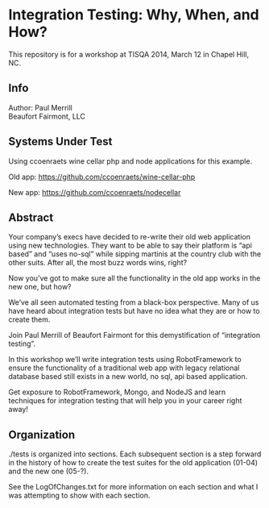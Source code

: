 # Integration Testing: Why, When, and How? #

This repository is for a workshop at TISQA 2014, March 12 in Chapel Hill, NC. 

## Info ##
Author: Paul Merrill<br/>
Beaufort Fairmont, LLC


## Systems Under Test ##
Using ccoenraets wine cellar php and node applications for this example.

Old app:
https://github.com/ccoenraets/wine-cellar-php

New app:
https://github.com/ccoenraets/nodecellar


## Abstract ##
Your company’s execs have decided to re-write their old web application using new technologies.  They want to be able to say their platform is “api based” and “uses no-sql” while sipping martinis at the country club with the other suits.  After all, the most buzz words wins, right?

Now you’ve got to make sure all the functionality in the old app works in the new one, but how?

We’ve all seen automated testing from a black-box perspective.  Many of us have heard about integration tests but have no idea what they are or how to create them.

Join Paul Merrill of Beaufort Fairmont for this demystification of “integration testing”.

In this workshop we’ll write integration tests using RobotFramework to ensure the functionality of a traditional web app with legacy relational database based still exists in a new world, no sql, api based application.

Get exposure to RobotFramework, Mongo, and NodeJS and learn techniques for integration testing that will help you in your career right away!




## Organization ##

./tests is organized into sections.  Each subsequent section is a step forward in the history of how to create the test suites for the old application (01-04) and the new one (05-?).

See the LogOfChanges.txt for more information on each section and what I was attempting to show with each section.


